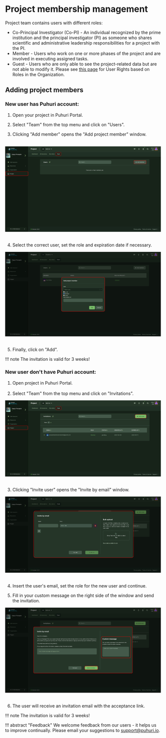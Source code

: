 # Project membership management

Project team contains users with different roles:

- Co-Principal Investigator (Co-PI) - An individual recognized by the prime institution and the principal investigator (PI) as someone who shares scientific and administrative leadership responsibilities for a project with the PI.
- Member - Users who work on one or more phases of the project and are involved in executing assigned tasks.
- Guest - Users who are only able to see the project-related data but are not able to modify it.
Please see [this page](https://puhuri.neic.no/user_guides/user_roles/) for User Rights based on Roles in the Organization.

## Adding project members

### New user has Puhuri account:

1. Open your project in Puhuri Portal.

2. Select "Team" from the top menu and click on "Users".

3. Clicking "Add member" opens the "Add project member" window.<br><br>

![Select organization](../../assets/add-member-1.jpg)<br><br>

4. Select the correct user, set the role and expiration date if necessary.<br><be>

![Select organization](../../assets/add-member-2.jpg)<br><br>

5. Finally, click on "Add".

!!! note
    The invitation is valid for 3 weeks!

### New user don't have Puhuri account:

1. Open project in Puhuri Portal.<br><br>
2. Select "Team" from the top menu and click on "Invitations".<br><be>

![Invite user](../../assets/invitation-1.jpg)<br><br>

3. Clicking "Invite user" opens the "Invite by email" window.<br><be>

![Invite user](../../assets/invitation-2.jpg)<br><br>

4. Insert the user's email, set the role for the new user and continue.<br><be>

5. Fill in your custom message on the right side of the window and send the invitation.<br><be>

![Invite user](../../assets/invitation-3.jpg)<br><br>

6. The user will receive an invitation email with the acceptance link.

!!! note
    The invitation is valid for 3 weeks!

!!! abstract "Feedback"
    We welcome feedback from our users - it helps us to improve continually. Please email your suggestions to [support@puhuri.io](mailto:support@puhuri.io).
